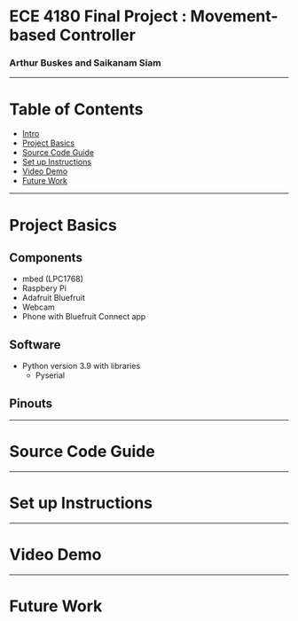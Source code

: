 # ECE 4180 Final Project : Movement-based Controller
### Arthur Buskes and Saikanam Siam
-----
# Table of Contents
- [Intro](#ece-4180-final-project--movement-based-controller)
- [Project Basics](#project-basics)
- [Source Code Guide](#source-code-guide)
- [Set up Instructions](#set-up-instructions)
- [Video Demo](#video-demo)
- [Future Work](#future-work)

-----
# Project Basics
## Components
- mbed (LPC1768)
- Raspbery Pi
- Adafruit Bluefruit
- Webcam
- Phone with Bluefruit Connect app
## Software
- Python version 3.9 with libraries
  - Pyserial
## Pinouts

-----
# Source Code Guide
-----
# Set up Instructions
----
# Video Demo
----
# Future Work
